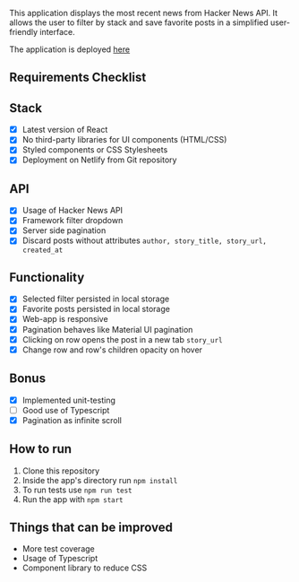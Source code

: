 This application displays the most recent news from Hacker News API. It allows the user to filter by stack and save favorite posts in a simplified user-friendly interface. 

The application is deployed [here](https://euphonious-donut-76ef9e.netlify.app/)

## Requirements Checklist

## Stack

- [x] Latest version of React 
- [x] No third-party libraries for UI components (HTML/CSS)
- [x] Styled components or CSS Stylesheets
- [x] Deployment on Netlify from Git repository

## API

- [x] Usage of Hacker News API
- [x] Framework filter dropdown
- [x] Server side pagination
- [x] Discard posts without attributes ```author, story_title, story_url, created_at```

## Functionality

- [x] Selected filter persisted in local storage
- [x] Favorite posts persisted in local storage
- [x] Web-app is responsive
- [x] Pagination behaves like Material UI pagination
- [x] Clicking on row opens the post in a new tab ```story_url```
- [x] Change row and row's children opacity on hover

## Bonus

- [x] Implemented unit-testing
- [ ] Good use of Typescript
- [x] Pagination as infinite scroll

## How to run

1. Clone this repository
2. Inside the app's directory run `npm install`
3. To run tests use `npm run test`
4. Run the app with `npm start`

## Things that can be improved

- More test coverage
- Usage of Typescript
- Component library to reduce CSS 



